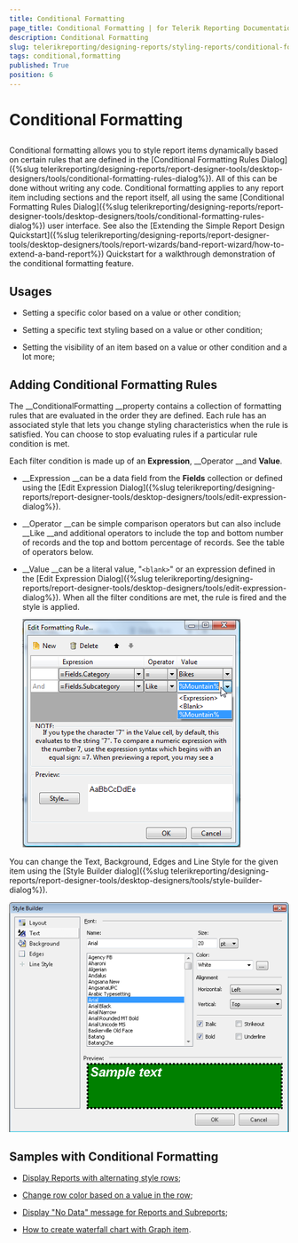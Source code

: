 ```yaml
---
title: Conditional Formatting
page_title: Conditional Formatting | for Telerik Reporting Documentation
description: Conditional Formatting
slug: telerikreporting/designing-reports/styling-reports/conditional-formatting
tags: conditional,formatting
published: True
position: 6
---
```


# Conditional Formatting



## 

Conditional formatting allows you to style report items dynamically based on certain rules that are defined in the           [Conditional Formatting Rules Dialog]({%slug telerikreporting/designing-reports/report-designer-tools/desktop-designers/tools/conditional-formatting-rules-dialog%}).           All of this can be done without writing any code.           Conditional formatting applies to any report item including sections and the report itself, all using the same           [Conditional Formatting Rules Dialog]({%slug telerikreporting/designing-reports/report-designer-tools/desktop-designers/tools/conditional-formatting-rules-dialog%}) user interface. See also the           [Extending the Simple Report Design Quickstart]({%slug telerikreporting/designing-reports/report-designer-tools/desktop-designers/tools/report-wizards/band-report-wizard/how-to-extend-a-band-report%}) Quickstart for a walkthrough demonstration           of the conditional formatting feature.         

## Usages

* Setting a specific color based on a value or other condition;             

* Setting a specific text styling based on a value or other condition;             

* Setting the visibility of an item based on a value or other condition and a lot more;             

## Adding Conditional Formatting Rules

The __ConditionalFormatting __property contains a collection of formatting rules that are evaluated in the order they are defined.           Each rule has an associated style that lets you change styling characteristics when the rule is satisfied. You can choose to stop evaluating rules if           a particular rule condition is met.         

Each filter condition is made up of an __Expression__, __Operator __and __Value__.         

* __Expression __can be a data field from the __Fields__ collection or defined using the               [Edit Expression Dialog]({%slug telerikreporting/designing-reports/report-designer-tools/desktop-designers/tools/edit-expression-dialog%}).             

* __Operator __can be simple comparison operators but can also include __Like __and additional operators to include the top and bottom number of records and the top and bottom percentage of records. See the table of operators below.             

* __Value __can be a literal value, "```<blank>```" or an expression defined in the [Edit Expression Dialog]({%slug telerikreporting/designing-reports/report-designer-tools/desktop-designers/tools/edit-expression-dialog%}). When all the filter conditions are met, the rule is fired and the style is applied.             

  
  ![](images/Style4.png)

You can change the Text, Background, Edges and Line Style for the given item using the [Style Builder dialog]({%slug telerikreporting/designing-reports/report-designer-tools/desktop-designers/tools/style-builder-dialog%}).         

  
  ![](images/Style5.png)

## Samples with Conditional Formatting

* [Display Reports with alternating style rows](https://docs.telerik.com/reporting/knowledge-base/how-to-display-alternating-style-rows);               

* [Change row color based on a value in the row](https://docs.telerik.com/reporting/knowledge-base/change-row-color-based-on-value);             

* [Display "No Data" message for Reports and Subreports](https://docs.telerik.com/reporting/knowledge-base/how-to-display-no-data-message-for-reports-and-subreports);             

* [How to create waterfall chart with Graph item](https://docs.telerik.com/reporting/knowledge-base/how-to-create-waterfall-chart-using-graph).             
